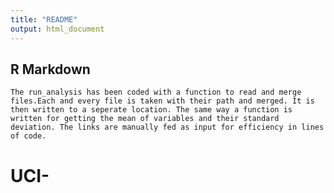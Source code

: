 ```yaml
---
title: "README"
output: html_document
---
```



## R Markdown
    The run_analysis has been coded with a function to read and merge files.Each and every file is taken with their path and merged. It is then written to a seperate location. The same way a function is written for getting the mean of variables and their standard deviation. The links are manually fed as input for efficiency in lines of code. 

# UCI-
